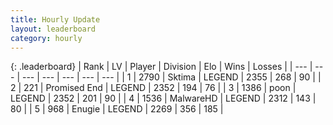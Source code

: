```yaml
---
title: Hourly Update
layout: leaderboard
category: hourly
---
```


{: .leaderboard}
| Rank | LV | Player | Division | Elo | Wins | Losses |
| --- | --- | --- | --- | --- | --- | --- |
| <span data-change="0">1</span> | 2790 | <span title="ID: 353063">Sktima</span> | LEGEND | <span data-change="0">2355</span> | <span data-change="0">268</span> | <span data-change="0">90</span> |
| <span data-change="0">2</span> | 221 | <span title="ID: 756478">Promised End</span> | LEGEND | <span data-change="0">2352</span> | <span data-change="0">194</span> | <span data-change="0">76</span> |
| <span data-change="0">3</span> | 1386 | <span title="ID: 540690">poon</span> | LEGEND | <span data-change="0">2352</span> | <span data-change="0">201</span> | <span data-change="0">90</span> |
| <span data-change="0">4</span> | 1536 | <span title="ID: 261794">MalwareHD</span> | LEGEND | <span data-change="0">2312</span> | <span data-change="0">143</span> | <span data-change="0">80</span> |
| <span data-change="4">5</span> | 968 | <span title="ID: 623502">Enugie</span> | LEGEND | <span data-change="31">2269</span> | <span data-change="9">356</span> | <span data-change="1">185</span> |